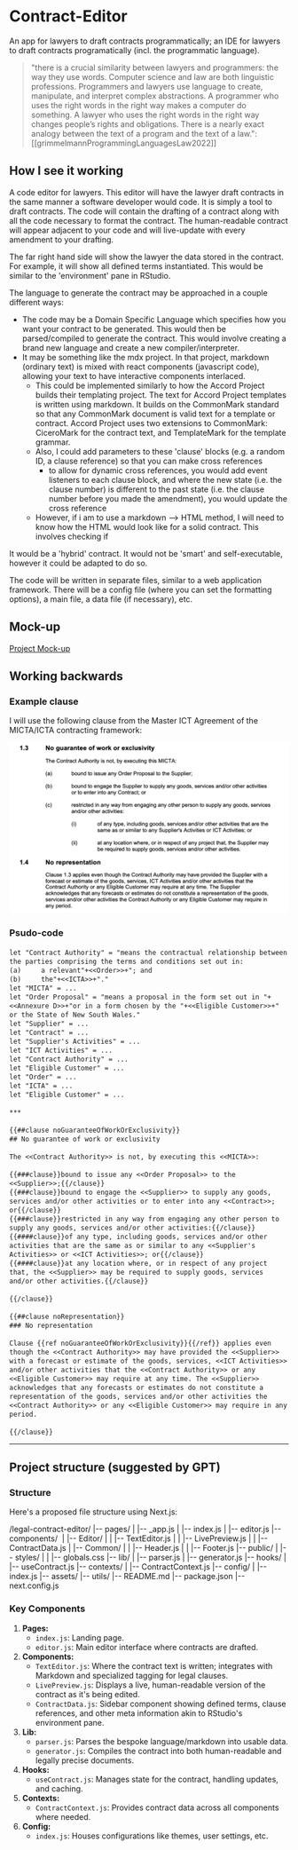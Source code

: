 # Contract-Editor
An app for lawyers to draft contracts programmatically; an IDE for lawyers to draft contracts programatically (incl. the programmatic language).

>"there is a crucial similarity between lawyers and programmers: the way they use words. Computer science and law are both linguistic professions. Programmers and lawyers use language to create, manipulate, and interpret complex abstractions. A programmer who uses the right words in the right way makes a computer do something. A lawyer who uses the right words in the right way changes people’s rights and obligations. There is a nearly exact analogy between the text of a program and the text of a law.": [[grimmelmannProgrammingLanguagesLaw2022]]

## How I see it working

A code editor for lawyers. This editor will have the lawyer draft contracts in the same manner a software developer would code. It is simply a tool to draft contracts. The code will contain the drafting of a contract along with all the code necessary to format the contract. The human-readable contract will appear adjacent to your code and will live-update with every amendment to your drafting. 

The far right hand side will show the lawyer the data stored in the contract. For example, it will show all defined terms instantiated. This would be similar to the 'environment' pane in RStudio.

The language to generate the contract may be approached in a couple different ways:
* The code may be a Domain Specific Language which specifies how you want your contract to be generated. This would then be parsed/compiled to generate the contract. This would involve creating a brand new language and create a new compiler/interpreter.
* It may be something like the mdx project. In that project, markdown (ordinary text) is mixed with react components (javascript code), allowing your text to have interactive components interlaced. 
	* This could be implemented similarly to how the Accord Project builds their templating project. The text for Accord Project templates is written using markdown. It builds on the CommonMark standard so that any CommonMark document is valid text for a template or contract. Accord Project uses two extensions to CommonMark: CiceroMark for the contract text, and TemplateMark for the template grammar.
	* Also, I could add parameters to these 'clause' blocks (e.g. a random ID, a clause reference) so that you can make cross references
		* to allow for dynamic cross references, you would add event listeners to each clause block, and where the new state (i.e. the clause number) is different to the past state (i.e. the clause number before you made the amendment), you would update the cross reference
	* However, if i am to use a markdown --> HTML method, I will need to know how the HTML would look like for a solid contract. This involves checking if 

It would be a 'hybrid' contract. It would not be 'smart' and self-executable, however it could be adapted to do so.

The code will be written in separate files, similar to a web application framework. There will be a config file (where you can set the formatting options), a main file, a data file (if necessary), etc. 

## Mock-up

[Project Mock-up](<Contract Editor project wireframe.pdf>)

## Working backwards

### Example clause
I will use the following clause from the Master ICT Agreement of the MICTA/ICTA contracting framework:

![MICTA Clauses](image.png)

### Psudo-code

```
let "Contract Authority" = "means the contractual relationship between the parties comprising the terms and conditions set out in:
(a)     a relevant"+<<Order>>+"; and
(b)     the"+<<ICTA>>+"."
let "MICTA" = ...
let "Order Proposal" = "means a proposal in the form set out in "+<<Annexure D>>+"or in a form chosen by the "+<<Eligible Customer>>+" or the State of New South Wales."
let "Supplier" = ...
let "Contract" = ...
let "Supplier's Activities" = ...
let "ICT Activities" = ...
let "Contract Authority" = ...
let "Eligible Customer" = ...
let "Order" = ...
let "ICTA" = ...
let "Eligible Customer" = ...

***

{{##clause noGuaranteeOfWorkOrExclusivity}}
## No guarantee of work or exclusivity 

The <<Contract Authority>> is not, by executing this <<MICTA>>:

{{###clause}}bound to issue any <<Order Proposal>> to the <<Supplier>>;{{/clause}}
{{###clause}}bound to engage the <<Supplier>> to supply any goods, services and/or other activities or to enter into any <<Contract>>; or{{/clause}}
{{###clause}}restricted in any way from engaging any other person to supply any goods, services and/or other activities:{{/clause}}
{{####clause}}of any type, including goods, services and/or other activities that are the same as or similar to any <<Supplier's Activities>> or <<ICT Activities>>; or{{/clause}}
{{####clause}}at any location where, or in respect of any project that, the <<Supplier>> may be required to supply goods, services and/or other activities.{{/clause}}

{{/clause}}

{{##clause noRepresentation}}
### No representation

Clause {{ref noGuaranteeOfWorkOrExclusivity}}{{/ref}} applies even though the <<Contract Authority>> may have provided the <<Supplier>> with a forecast or estimate of the goods, services, <<ICT Activities>> and/or other activities that the <<Contract Authority>> or any <<Eligible Customer>> may require at any time. The <<Supplier>> acknowledges that any forecasts or estimates do not constitute a representation of the goods, services and/or other activities the <<Contract Authority>> or any <<Eligible Customer>> may require in any period.

{{/clause}}

```

***
## Project structure (suggested by GPT)

### Structure
Here's a proposed file structure using Next.js:

/legal-contract-editor/
|-- pages/
|   |-- _app.js
|   |-- index.js
|   |-- editor.js
|-- components/ 
|   |-- Editor/
|   |   |-- TextEditor.js
|   |   |-- LivePreview.js
|   |   |-- ContractData.js
|   |-- Common/
|   |   |-- Header.js
|   |   |-- Footer.js
|-- public/
|   |-- styles/
|   |   |-- globals.css
|-- lib/
|   |-- parser.js
|   |-- generator.js
|-- hooks/
|   |-- useContract.js
|-- contexts/
|   |-- ContractContext.js
|-- config/
|   |-- index.js
|-- assets/
|-- utils/
|-- README.md
|-- package.json
|-- next.config.js


### Key Components

1. **Pages:**
    - `index.js`: Landing page.
    - `editor.js`: Main editor interface where contracts are drafted.
2. **Components:**
    - `TextEditor.js`: Where the contract text is written; integrates with Markdown and specialized tagging for legal clauses.
    - `LivePreview.js`: Displays a live, human-readable version of the contract as it's being edited.
    - `ContractData.js`: Sidebar component showing defined terms, clause references, and other meta information akin to RStudio's environment pane.
3. **Lib:**
    - `parser.js`: Parses the bespoke language/markdown into usable data.
    - `generator.js`: Compiles the contract into both human-readable and legally precise documents.
4. **Hooks:**
    - `useContract.js`: Manages state for the contract, handling updates, and caching.
5. **Contexts:**
    - `ContractContext.js`: Provides contract data across all components where needed.
6. **Config:**
    - `index.js`: Houses configurations like themes, user settings, etc.


